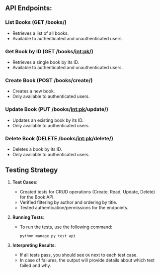 ## API Endpoints:

### List Books (GET /books/)
- Retrieves a list of all books.
- Available to authenticated and unauthenticated users.

### Get Book by ID (GET /books/<int:pk>/)
- Retrieves a single book by its ID.
- Available to authenticated and unauthenticated users.

### Create Book (POST /books/create/)
- Creates a new book.
- Only available to authenticated users.

### Update Book (PUT /books/<int:pk>/update/)
- Updates an existing book by its ID.
- Only available to authenticated users.

### Delete Book (DELETE /books/<int:pk>/delete/)
- Deletes a book by its ID.
- Only available to authenticated users.

## Testing Strategy

1. **Test Cases**:
   - Created tests for CRUD operations (Create, Read, Update, Delete) for the Book API.
   - Verified filtering by author and ordering by title.
   - Tested authentication/permissions for the endpoints.
   
2. **Running Tests**:
   - To run the tests, use the following command:
     ```
     python manage.py test api
     ```

3. **Interpreting Results**:
   - If all tests pass, you should see `OK` next to each test case.
   - In case of failures, the output will provide details about which test failed and why.
